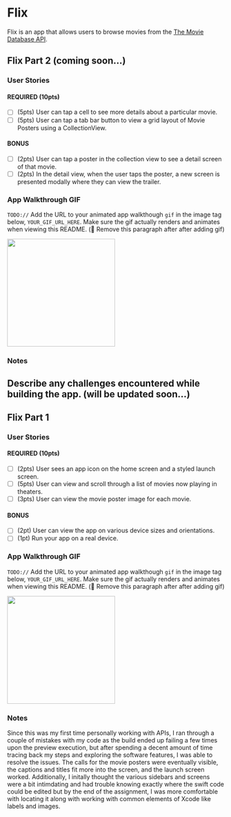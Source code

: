 # Flix

Flix is an app that allows users to browse movies from the [The Movie Database API](http://docs.themoviedb.apiary.io/#).

## Flix Part 2 (coming soon...)

### User Stories

#### REQUIRED (10pts)
- [ ] (5pts) User can tap a cell to see more details about a particular movie.
- [ ] (5pts) User can tap a tab bar button to view a grid layout of Movie Posters using a CollectionView.

#### BONUS
- [ ] (2pts) User can tap a poster in the collection view to see a detail screen of that movie.
- [ ] (2pts) In the detail view, when the user taps the poster, a new screen is presented modally where they can view the trailer.

### App Walkthrough GIF
`TODO://` Add the URL to your animated app walkthough `gif` in the image tag below, `YOUR_GIF_URL_HERE`. Make sure the gif actually renders and animates when viewing this README. (🚫 Remove this paragraph after after adding gif)

<img src="YOUR_GIF_URL_HERE" width=250><br>

### Notes
Describe any challenges encountered while building the app.
(will be updated soon...)
---

## Flix Part 1

### User Stories

#### REQUIRED (10pts)
- [ ] (2pts) User sees an app icon on the home screen and a styled launch screen.
- [ ] (5pts) User can view and scroll through a list of movies now playing in theaters.
- [ ] (3pts) User can view the movie poster image for each movie.

#### BONUS
- [ ] (2pt) User can view the app on various device sizes and orientations.
- [ ] (1pt) Run your app on a real device.

### App Walkthrough GIF
`TODO://` Add the URL to your animated app walkthough `gif` in the image tag below, `YOUR_GIF_URL_HERE`. Make sure the gif actually renders and animates when viewing this README. (🚫 Remove this paragraph after after adding gif)

<img src="http://g.recordit.co/PXltJ2RmCE.gif" width=250><br>

### Notes

Since this was my first time personally working with APIs, I ran through a couple of mistakes with my code as the build ended up failing a few times upon the preview execution, but after spending a decent amount of time tracing back my steps and exploring the software features, I was able to resolve the issues. The calls for the movie posters were eventually visible, the captions and titles fit more into the screen, and the launch screen worked. Additionally, I initally thought the various sidebars and screens were a bit intimdating and had trouble knowing exactly where the swift code could be edited but by the end of the assignment, I was more comfortable with locating it along with working with common elements of Xcode like labels and images.
